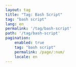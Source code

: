 ```yaml
---
layout: tag
title: "Tag: Bash Script"
tag: "bash script"
lang: en
permalink: '/tag/bash-script'
path: '/tag/bash-script'
pagination:
    enabled: true
    tag: "bash script"
    permalink: /page/:num/
    locale: en
---
```

